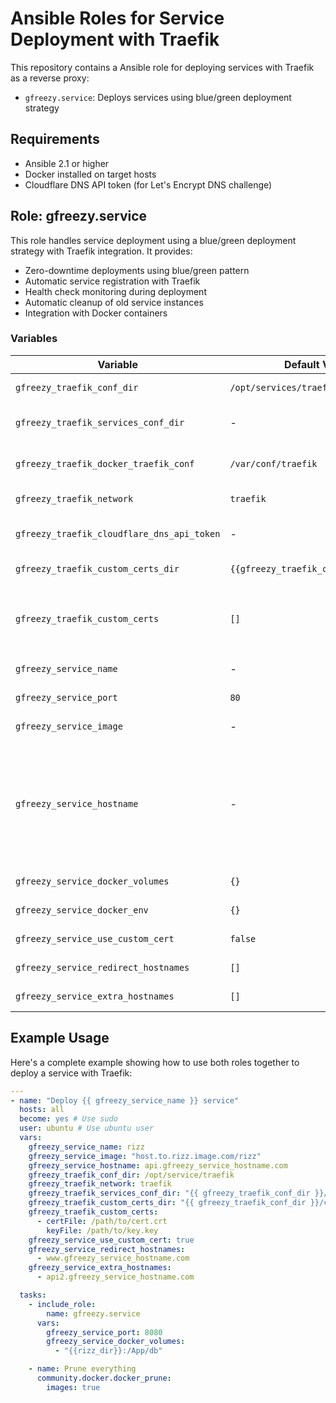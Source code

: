 # Ansible Roles for Service Deployment with Traefik

This repository contains a Ansible role for deploying services with Traefik as a reverse proxy:

- `gfreezy.service`: Deploys services using blue/green deployment strategy

## Requirements

- Ansible 2.1 or higher
- Docker installed on target hosts
- Cloudflare DNS API token (for Let's Encrypt DNS challenge)

## Role: gfreezy.service

This role handles service deployment using a blue/green deployment strategy with Traefik integration. It provides:

- Zero-downtime deployments using blue/green pattern
- Automatic service registration with Traefik
- Health check monitoring during deployment
- Automatic cleanup of old service instances
- Integration with Docker containers

### Variables

| Variable | Default Value | Description |
|----------|--------------|-------------|
| `gfreezy_traefik_conf_dir` | `/opt/services/traefik` | Base configuration directory for Traefik |
| `gfreezy_traefik_services_conf_dir` | - | Directory for service-specific Traefik configurations |
| `gfreezy_traefik_docker_traefik_conf` | `/var/conf/traefik` | Directory for Docker-specific Traefik configurations |
| `gfreezy_traefik_network` | `traefik` | Name of the Docker network Traefik will use |
| `gfreezy_traefik_cloudflare_dns_api_token` | - | Cloudflare DNS API token for Let's Encrypt DNS challenge |
| `gfreezy_traefik_custom_certs_dir` | `{{gfreezy_traefik_conf_dir}}/certs` | Directory for custom SSL certificates |
| `gfreezy_traefik_custom_certs` | `[]` | List of custom certificates (example: `- certFile: /path/to/cert.crt keyFile: /path/to/key.key`) |
| `gfreezy_service_name` | - | Name of the service to deploy |
| `gfreezy_service_port` | `80` | Port the service listens on |
| `gfreezy_service_image` | - | Docker image for the service |
| `gfreezy_service_hostname` | - | Hostname for the service. If not set, traefik router will not be created. But you can still use `{gfreezy_service_name}-service` as a service name in the traefik configuration to write your own router. |
| `gfreezy_service_docker_volumes` | `{}` | Docker volumes to mount |
| `gfreezy_service_docker_env` | `{}` | Environment variables for the container |
| `gfreezy_service_use_custom_cert` | `false` | Whether to use custom certificates |
| `gfreezy_service_redirect_hostnames` | `[]` | List of hostnames to redirect to the service |
| `gfreezy_service_extra_hostnames` | `[]` | List of extra hostnames to add to the service |

## Example Usage

Here's a complete example showing how to use both roles together to deploy a service with Traefik:

```yaml
---
- name: "Deploy {{ gfreezy_service_name }} service"
  hosts: all
  become: yes # Use sudo
  user: ubuntu # Use ubuntu user
  vars:
    gfreezy_service_name: rizz
    gfreezy_service_image: "host.to.rizz.image.com/rizz"
    gfreezy_service_hostname: api.gfreezy_service_hostname.com
    gfreezy_traefik_conf_dir: /opt/service/traefik
    gfreezy_traefik_network: traefik
    gfreezy_traefik_services_conf_dir: "{{ gfreezy_traefik_conf_dir }}/services_conf"
    gfreezy_traefik_custom_certs_dir: "{{ gfreezy_traefik_conf_dir }}/certs"
    gfreezy_traefik_custom_certs:
      - certFile: /path/to/cert.crt
        keyFile: /path/to/key.key
    gfreezy_service_use_custom_cert: true
    gfreezy_service_redirect_hostnames:
      - www.gfreezy_service_hostname.com
    gfreezy_service_extra_hostnames:
      - api2.gfreezy_service_hostname.com

  tasks:
    - include_role:
        name: gfreezy.service
      vars:
        gfreezy_service_port: 8080
        gfreezy_service_docker_volumes:
          - "{{rizz_dir}}:/App/db"

    - name: Prune everything
      community.docker.docker_prune:
        images: true

```
